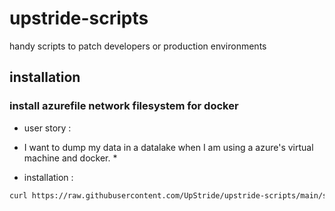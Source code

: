 # upstride-scripts
handy scripts to patch developers or production environments

## installation
### install azurefile network filesystem for docker
- user story :<br/>
* I want to dump my data in a datalake when I am using a azure's virtual machine and docker. *
- installation :
```bash
curl https://raw.githubusercontent.com/UpStride/upstride-scripts/main/set-azurefile/install-azure-driver.sh | sudo bash
```
